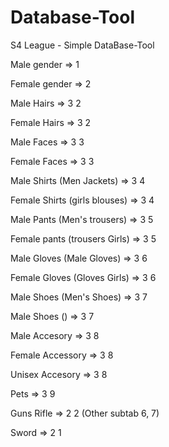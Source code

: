# Database-Tool
S4 League - Simple DataBase-Tool

Male gender => 1

Female gender => 2

Male Hairs => 3 2

Female Hairs => 3 2

Male Faces => 3 3

Female Faces => 3 3
                          
Male Shirts (Men Jackets) => 3 4

Female Shirts (girls blouses) => 3 4

Male Pants (Men's trousers) => 3 5

Female pants (trousers Girls) => 3 5

Male Gloves (Male Gloves) => 3 6

Female Gloves (Gloves Girls) => 3 6

Male Shoes (Men's Shoes) => 3 7

Male Shoes () => 3 7

Male Accesory => 3 8

Female Accessory => 3 8

Unisex Accesory => 3 8

Pets => 3 9

Guns Rifle => 2 2 (Other subtab 6, 7)

Sword => 2 1
